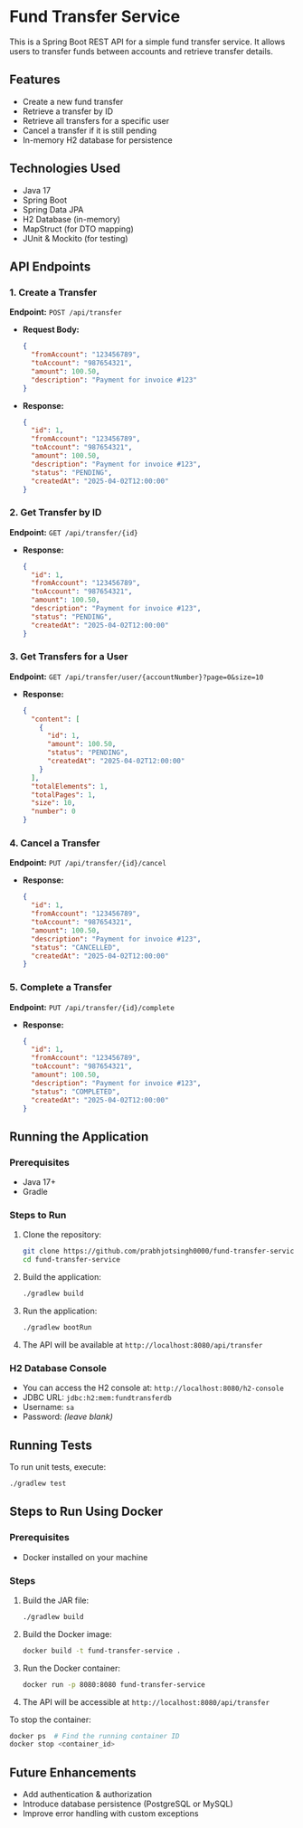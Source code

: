# Fund Transfer Service

This is a Spring Boot REST API for a simple fund transfer service. It allows users to transfer funds between accounts and retrieve transfer details.

## Features
- Create a new fund transfer
- Retrieve a transfer by ID
- Retrieve all transfers for a specific user
- Cancel a transfer if it is still pending
- In-memory H2 database for persistence

## Technologies Used
- Java 17
- Spring Boot
- Spring Data JPA
- H2 Database (in-memory)
- MapStruct (for DTO mapping)
- JUnit & Mockito (for testing)

## API Endpoints

### 1. Create a Transfer
**Endpoint:** `POST /api/transfer`
- **Request Body:**
  ```json
  {
    "fromAccount": "123456789",
    "toAccount": "987654321",
    "amount": 100.50,
    "description": "Payment for invoice #123"
  }
  ```
- **Response:**
  ```json
  {
    "id": 1,
    "fromAccount": "123456789",
    "toAccount": "987654321",
    "amount": 100.50,
    "description": "Payment for invoice #123",
    "status": "PENDING",
    "createdAt": "2025-04-02T12:00:00"
  }
  ```

### 2. Get Transfer by ID
**Endpoint:** `GET /api/transfer/{id}`
- **Response:**
  ```json
  {
    "id": 1,
    "fromAccount": "123456789",
    "toAccount": "987654321",
    "amount": 100.50,
    "description": "Payment for invoice #123",
    "status": "PENDING",
    "createdAt": "2025-04-02T12:00:00"
  }
  ```

### 3. Get Transfers for a User
**Endpoint:** `GET /api/transfer/user/{accountNumber}?page=0&size=10`
- **Response:**
  ```json
  {
    "content": [
      {
        "id": 1,
        "amount": 100.50,
        "status": "PENDING",
        "createdAt": "2025-04-02T12:00:00"
      }
    ],
    "totalElements": 1,
    "totalPages": 1,
    "size": 10,
    "number": 0
  }
  ```

### 4. Cancel a Transfer
**Endpoint:** `PUT /api/transfer/{id}/cancel`
- **Response:**
  ```json
  {
    "id": 1,
    "fromAccount": "123456789",
    "toAccount": "987654321",
    "amount": 100.50,
    "description": "Payment for invoice #123",
    "status": "CANCELLED",
    "createdAt": "2025-04-02T12:00:00"
  }
  ```

### 5. Complete a Transfer
**Endpoint:** `PUT /api/transfer/{id}/complete`
- **Response:**
  ```json
  {
    "id": 1,
    "fromAccount": "123456789",
    "toAccount": "987654321",
    "amount": 100.50,
    "description": "Payment for invoice #123",
    "status": "COMPLETED",
    "createdAt": "2025-04-02T12:00:00"
  }
  ```
  
## Running the Application

### Prerequisites
- Java 17+
- Gradle

### Steps to Run
1. Clone the repository:
   ```sh
   git clone https://github.com/prabhjotsingh0000/fund-transfer-service.git
   cd fund-transfer-service
   ```
2. Build the application:
   ```sh
   ./gradlew build
   ```
3. Run the application:
   ```sh
   ./gradlew bootRun
   ```
4. The API will be available at `http://localhost:8080/api/transfer`

### H2 Database Console
- You can access the H2 console at: `http://localhost:8080/h2-console`
- JDBC URL: `jdbc:h2:mem:fundtransferdb`
- Username: `sa`
- Password: *(leave blank)*

## Running Tests
To run unit tests, execute:
```sh
./gradlew test
```

## Steps to Run Using Docker

### Prerequisites
- Docker installed on your machine

### Steps
1. Build the JAR file:
   ```sh
   ./gradlew build
   ```
2. Build the Docker image:
   ```sh
   docker build -t fund-transfer-service .
   ```
3. Run the Docker container:
   ```sh
   docker run -p 8080:8080 fund-transfer-service
   ```
4. The API will be accessible at `http://localhost:8080/api/transfer`

To stop the container:
```sh
docker ps  # Find the running container ID
docker stop <container_id>
```

## Future Enhancements
- Add authentication & authorization
- Introduce database persistence (PostgreSQL or MySQL)
- Improve error handling with custom exceptions
